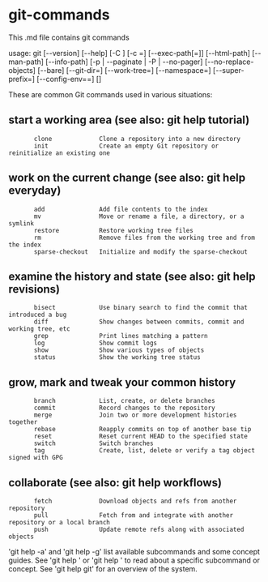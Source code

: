 # git-commands
This .md file contains git commands 




usage: git [--version] [--help] [-C <path>] [-c <name>=<value>]
           [--exec-path[=<path>]] [--html-path] [--man-path] [--info-path]
           [-p | --paginate | -P | --no-pager] [--no-replace-objects] [--bare]
           [--git-dir=<path>] [--work-tree=<path>] [--namespace=<name>]
           [--super-prefix=<path>] [--config-env=<name>=<envvar>]
           <command> [<args>]

These are common Git commands used in various situations:

## start a working area (see also: git help tutorial)
           clone             Clone a repository into a new directory
           init              Create an empty Git repository or reinitialize an existing one

## work on the current change (see also: git help everyday)
           add               Add file contents to the index
           mv                Move or rename a file, a directory, or a symlink
           restore           Restore working tree files
           rm                Remove files from the working tree and from the index
           sparse-checkout   Initialize and modify the sparse-checkout

## examine the history and state (see also: git help revisions)
           bisect            Use binary search to find the commit that introduced a bug
           diff              Show changes between commits, commit and working tree, etc
           grep              Print lines matching a pattern
           log               Show commit logs
           show              Show various types of objects
           status            Show the working tree status

## grow, mark and tweak your common history
           branch            List, create, or delete branches
           commit            Record changes to the repository
           merge             Join two or more development histories together
           rebase            Reapply commits on top of another base tip
           reset             Reset current HEAD to the specified state
           switch            Switch branches
           tag               Create, list, delete or verify a tag object signed with GPG

## collaborate (see also: git help workflows)
           fetch             Download objects and refs from another repository
           pull              Fetch from and integrate with another repository or a local branch
           push              Update remote refs along with associated objects

'git help -a' and 'git help -g' list available subcommands and some
concept guides. See 'git help <command>' or 'git help <concept>'
to read about a specific subcommand or concept.
See 'git help git' for an overview of the system.
